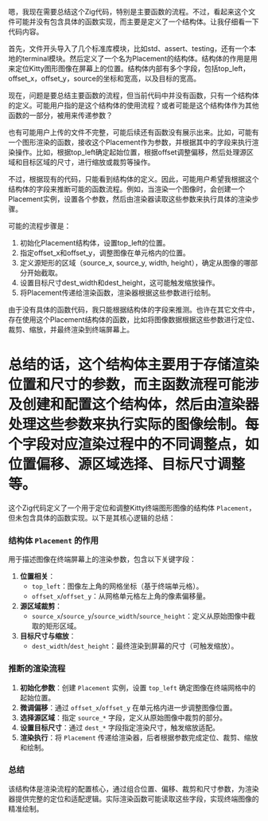 嗯，我现在需要总结这个Zig代码，特别是主要函数的流程。不过，看起来这个文件可能并没有包含具体的函数实现，而主要是定义了一个结构体。让我仔细看一下代码内容。

首先，文件开头导入了几个标准库模块，比如std、assert、testing，还有一个本地的terminal模块。然后定义了一个名为Placement的结构体。结构体的作用是用来定位Kitty图形图像在屏幕上的位置。结构体内部有多个字段，包括top_left，offset_x，offset_y，source的坐标和宽高，以及目标的宽高。

现在，问题是要总结主要函数的流程，但当前代码中并没有函数，只有一个结构体的定义。可能用户指的是这个结构体的使用流程？或者可能是这个结构体作为其他函数的一部分，被用来传递参数？

也有可能用户上传的文件不完整，可能后续还有函数没有展示出来。比如，可能有一个图形渲染的函数，接收这个Placement作为参数，并根据其中的字段来执行渲染操作。比如，根据top_left确定起始位置，根据offset调整偏移，然后处理源区域和目标区域的尺寸，进行缩放或裁剪等操作。

不过，根据现有的代码，只能看到结构体的定义。因此，可能用户希望我根据这个结构体的字段来推断可能的函数流程。例如，当渲染一个图像时，会创建一个Placement实例，设置各个参数，然后由渲染器读取这些参数来执行具体的渲染步骤。

可能的流程步骤是：
1. 初始化Placement结构体，设置top_left的位置。
2. 指定offset_x和offset_y，调整图像在单元格内的位置。
3. 定义源矩形的区域（source_x, source_y, width, height），确定从图像的哪部分开始截取。
4. 设置目标尺寸dest_width和dest_height，这可能触发缩放操作。
5. 将Placement传递给渲染函数，渲染器根据这些参数进行绘制。

由于没有具体的函数代码，我只能根据结构体的字段来推测。也许在其它文件中，存在使用这个Placement结构体的函数，比如将图像数据根据这些参数进行定位、裁剪、缩放，并最终渲染到终端屏幕上。

总结的话，这个结构体主要用于存储渲染位置和尺寸的参数，而主函数流程可能涉及创建和配置这个结构体，然后由渲染器处理这些参数来执行实际的图像绘制。每个字段对应渲染过程中的不同调整点，如位置偏移、源区域选择、目标尺寸调整等。
================================================
这个Zig代码定义了一个用于定位和调整Kitty终端图形图像的结构体 `Placement`，但未包含具体的函数实现。以下是其核心逻辑的总结：

### 结构体 `Placement` 的作用
用于描述图像在终端屏幕上的渲染参数，包含以下关键字段：
1. **位置相关**：
   - `top_left`：图像左上角的网格坐标（基于终端单元格）。
   - `offset_x`/`offset_y`：从网格单元格左上角的像素偏移量。
2. **源区域裁剪**：
   - `source_x`/`source_y`/`source_width`/`source_height`：定义从原始图像中截取的矩形区域。
3. **目标尺寸与缩放**：
   - `dest_width`/`dest_height`：最终渲染到屏幕的尺寸（可触发缩放）。

### 推断的渲染流程
1. **初始化参数**：创建 `Placement` 实例，设置 `top_left` 确定图像在终端网格中的起始位置。
2. **微调偏移**：通过 `offset_x`/`offset_y` 在单元格内进一步调整图像位置。
3. **选择源区域**：指定 `source_*` 字段，定义从原始图像中裁剪的部分。
4. **设置目标尺寸**：通过 `dest_*` 字段指定渲染尺寸，触发缩放适配。
5. **渲染执行**：将 `Placement` 传递给渲染器，后者根据参数完成定位、裁剪、缩放和绘制。

### 总结
该结构体是渲染流程的配置核心，通过组合位置、偏移、裁剪和尺寸参数，为渲染器提供完整的定位和适配逻辑。实际渲染函数可能读取这些字段，实现终端图像的精准绘制。